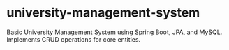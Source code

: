 # university-management-system
Basic University Management System using Spring Boot, JPA, and MySQL. Implements CRUD operations for core entities.

